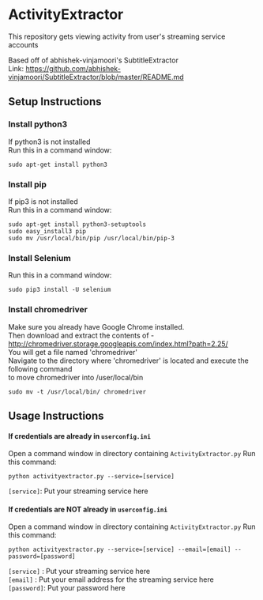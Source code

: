 # ActivityExtractor
This repository gets viewing activity from user's streaming service accounts

Based off of abhishek-vinjamoori's SubtitleExtractor <br>
Link: https://github.com/abhishek-vinjamoori/SubtitleExtractor/blob/master/README.md

## Setup Instructions
### Install python3

If python3 is not installed <br>
Run this in a command window:
```
sudo apt-get install python3
```
### Install pip
If pip3 is not installed <br>
Run this in a command window:
```
sudo apt-get install python3-setuptools
sudo easy_install3 pip
sudo mv /usr/local/bin/pip /usr/local/bin/pip-3
```
### Install Selenium
Run this in a command window:
```
sudo pip3 install -U selenium
```
### Install chromedriver

Make sure you already have Google Chrome installed. <br>
Then download and extract the contents of - http://chromedriver.storage.googleapis.com/index.html?path=2.25/ <br>
You will get a file named 'chromedriver' <br>
Navigate to the directory where 'chromedriver' is located and execute the following command <br>
to move chromedriver into /user/local/bin <br>
```
sudo mv -t /usr/local/bin/ chromedriver
```

## Usage Instructions
#### If credentials are already in `userconfig.ini`
Open a command window in directory containing `ActivityExtractor.py`
Run this command:
```
python activityextractor.py --service=[service]
```
`[service]`: Put your streaming service here

#### If credentials are NOT already in `userconfig.ini`
Open a command window in directory containing `ActivityExtractor.py`
Run this command:
```
python activityextractor.py --service=[service] --email=[email] --password=[password]
```
`[service]` : Put your streaming service here <br>
`[email]`   : Put your email address for the streaming service here <br>
`[password]`: Put your password here <br>

